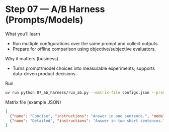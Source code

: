 # Step 07 — A/B Harness (Prompts/Models)

What you’ll learn
- Run multiple configurations over the same prompt and collect outputs.
- Prepare for offline comparison using objective/subjective evaluators.

Why it matters (business)
- Turns prompt/model choices into measurable experiments; supports data-driven product decisions.

Run
```bash
uv run python 07_ab_harness/run_ab.py --matrix-file configs.json --prompt "Why are evals important?"
```

Matrix file (example JSON)
```json
[
  {"name": "Concise", "instructions": "Answer in one sentence.", "model": "gemini-2.5-flash"},
  {"name": "Detailed", "instructions": "Answer in two short sentences.", "model": "gemini-2.5-flash"}
]
```
